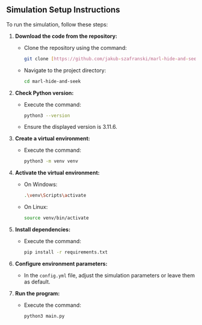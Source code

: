 ## Simulation Setup Instructions

To run the simulation, follow these steps:

1.  **Download the code from the repository:**
    * Clone the repository using the command:
        ```bash
        git clone [https://github.com/jakub-szafranski/marl-hide-and-seek.git](https://github.com/jakub-szafranski/marl-hide-and-seek.git)
        ```
    * Navigate to the project directory:
        ```bash
        cd marl-hide-and-seek
        ```

2.  **Check Python version:**
    * Execute the command:
        ```bash
        python3 --version
        ```
    * Ensure the displayed version is 3.11.6.

3.  **Create a virtual environment:**
    * Execute the command:
        ```bash
        python3 -m venv venv
        ```

4.  **Activate the virtual environment:**
    * On Windows:
        ```bash
        .\venv\Scripts\activate
        ```
    * On Linux:
        ```bash
        source venv/bin/activate
        ```

5.  **Install dependencies:**
    * Execute the command:
        ```bash
        pip install -r requirements.txt
        ```

6.  **Configure environment parameters:**
    * In the `config.yml` file, adjust the simulation parameters or leave them as default.

7.  **Run the program:**
    * Execute the command:
        ```bash
        python3 main.py
        ```
